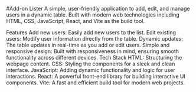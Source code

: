 #Add-on Lister
A simple, user-friendly application to add, edit, and manage users in a dynamic table. Built with modern web technologies including HTML, CSS, JavaScript, React, and Vite as the build tool.

Features
Add new users: Easily add new users to the list.
Edit existing users: Modify user information directly from the table.
Dynamic updates: The table updates in real-time as you add or edit users.
Simple and responsive design: Built with responsiveness in mind, ensuring smooth functionality across different devices.
Tech Stack
HTML: Structuring the webpage content.
CSS: Styling the components for a sleek and clean interface.
JavaScript: Adding dynamic functionality and logic for user interactions.
React: A powerful front-end library for building interactive UI components.
Vite: A fast and efficient build tool for modern web projects.
